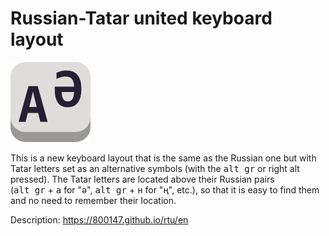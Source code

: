 # Russian-Tatar united keyboard layout</h1>

![icon](docs/favicon.svg)

This is a new keyboard layout that is the same as the Russian one but
with Tatar letters set as an alternative symbols (with the
<kbd>alt gr</kbd> or right alt pressed). The Tatar letters are located
above their Russian pairs (<kbd>alt gr</kbd> + <kbd>а</kbd> for "ә",
<kbd>alt gr</kbd> + <kbd>н</kbd>
for "ң", etc.), so that it is easy to find them and no need to remember
their location.

Description: https://800147.github.io/rtu/en
